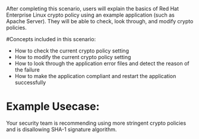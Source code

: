 After completing this scenario, users will explain the basics of Red Hat Enterprise Linux crypto policy using an example application (such as Apache Server). They  will be able to check, look through, and modify crypto policies.

#Concepts included in this scenario:
* How to check the current crypto policy setting
* How to modify the current crypto policy setting
* How to look through the application error files and detect the reason of the failure 
* How to make the application compliant and restart the application successfully

# Example Usecase:
Your security team is recommending using more stringent crypto policies and is disallowing SHA-1 signature algorithm. 

